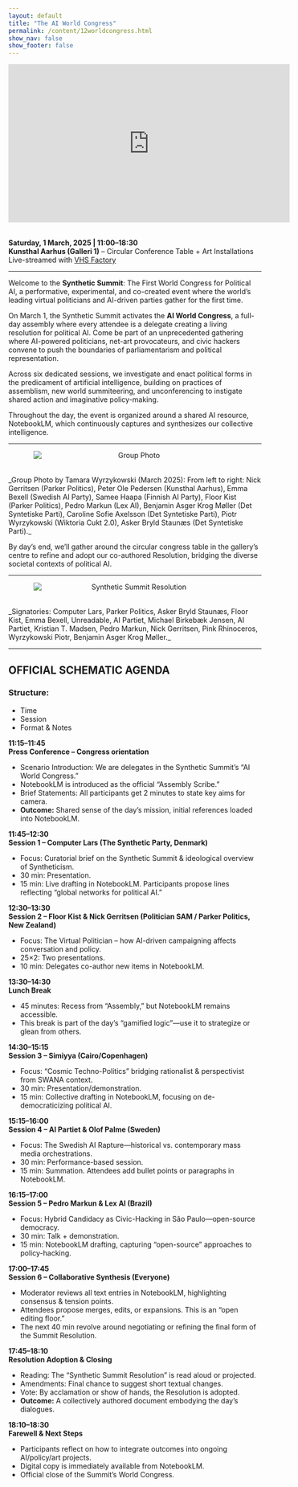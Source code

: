 ```yaml
---
layout: default
title: "The AI World Congress"
permalink: /content/12worldcongress.html
show_nav: false
show_footer: false
---
```


<div style="text-align: center; margin-bottom: 2rem;">
  <iframe
    width="560"
    height="315"
    src="https://www.youtube.com/embed/cAYJg2QoaZw?si=La01FfZic99t51mj"
    frameborder="0"
    allowfullscreen>
  </iframe>
</div>

**Saturday, 1 March, 2025 | 11:00–18:30**  
**Kunsthal Aarhus (Galleri 1)** – Circular Conference Table + Art Installations  
Live-streamed with [VHS Factory](https://vhs-fabrikken.dk/)

---

Welcome to the **Synthetic Summit**: The First World Congress for Political AI, a performative, experimental, and co-created event where the world’s leading virtual politicians and AI-driven parties gather for the first time.

On March 1, the Synthetic Summit activates the **AI World Congress**, a full-day assembly where every attendee is a delegate creating a living resolution for political AI. Come be part of an unprecedented gathering where AI-powered politicians, net-art provocateurs, and civic hackers convene to push the boundaries of parliamentarism and political representation.

Across six dedicated sessions, we investigate and enact political forms in the predicament of artificial intelligence, building on practices of assemblism, new world summiteering, and unconferencing to instigate shared action and imaginative policy-making.

Throughout the day, the event is organized around a shared AI resource, NotebookLM, which continuously captures and synthesizes our collective intelligence.

---

<div style="text-align: center;">
  <img 
    src="../images/SyntheticSummit_GroupPhoto_by_Tamara_Wyrzykowski_March2025_FromLeftToRight_NickGerritsen_PeterOlePedersen_EmmaBexell_SameeHaapa_FloorKist_PedroMarkun_BenjaminAsgerKrogMøller_CarolineSofieAxelsson_PiotrWyrzykowski_AskerBryldStaunæs.JPG"
    alt="Group Photo"
    style="
      display: block; 
      margin: 0 auto 2rem auto; 
      max-width: 80%; 
      height: auto;"
  />
</div>
_Group Photo by Tamara Wyrzykowski (March 2025): From left to right: Nick Gerritsen (Parker Politics), Peter Ole Pedersen (Kunsthal Aarhus), Emma Bexell (Swedish AI Party), Samee Haapa (Finnish AI Party), Floor Kist (Parker Politics), Pedro Markun (Lex AI), Benjamin Asger Krog Møller (Det Syntetiske Parti), Caroline Sofie Axelsson (Det Syntetiske Parti), Piotr Wyrzykowski (Wiktoria Cukt 2.0), Asker Bryld Staunæs (Det Syntetiske Parti)._

By day’s end, we’ll gather around the circular congress table in the gallery’s centre to refine and adopt our co-authored Resolution, bridging the diverse societal contexts of political AI.

---

<div style="text-align: center;">
  <img 
    src="../images/SyntheticSummitResolution.jpg"
    alt="Synthetic Summit Resolution"
    style="
      display: block; 
      margin: 0 auto 2rem auto; 
      max-width: 80%; 
      height: auto;"
  />
</div>
_Signatories: Computer Lars, Parker Politics, Asker Bryld Staunæs, Floor Kist, Emma Bexell, Unreadable, AI Partiet, Michael Birkebæk Jensen, AI Partiet, Kristian T. Madsen, Pedro Markun, Nick Gerritsen, Pink Rhinoceros, Wyrzykowski Piotr, Benjamin Asger Krog Møller._


---

## **OFFICIAL SCHEMATIC AGENDA**

### **Structure:**
- Time
- Session
- Format & Notes

**11:15–11:45**  
**Press Conference – Congress orientation**  
- Scenario Introduction: We are delegates in the Synthetic Summit’s “AI World Congress.”  
- NotebookLM is introduced as the official “Assembly Scribe.”  
- Brief Statements: All participants get 2 minutes to state key aims for camera.  
- **Outcome:** Shared sense of the day’s mission, initial references loaded into NotebookLM.

**11:45–12:30**  
**Session 1 – Computer Lars (The Synthetic Party, Denmark)**  
- Focus: Curatorial brief on the Synthetic Summit & ideological overview of Syntheticism.  
- 30 min: Presentation.  
- 15 min: Live drafting in NotebookLM. Participants propose lines reflecting “global networks for political AI.”

**12:30–13:30**  
**Session 2 – Floor Kist & Nick Gerritsen (Politician SAM / Parker Politics, New Zealand)**  
- Focus: The Virtual Politician – how AI-driven campaigning affects conversation and policy.  
- 25×2: Two presentations.  
- 10 min: Delegates co-author new items in NotebookLM.

**13:30–14:30**  
**Lunch Break**  
- 45 minutes: Recess from “Assembly,” but NotebookLM remains accessible.  
- This break is part of the day’s “gamified logic”—use it to strategize or glean from others.

**14:30–15:15**  
**Session 3 – Simiyya (Cairo/Copenhagen)**  
- Focus: “Cosmic Techno-Politics” bridging rationalist & perspectivist from SWANA context.  
- 30 min: Presentation/demonstration.  
- 15 min: Collective drafting in NotebookLM, focusing on de-democraticizing political AI.

**15:15–16:00**  
**Session 4 – AI Partiet & Olof Palme (Sweden)**  
- Focus: The Swedish AI Rapture—historical vs. contemporary mass media orchestrations.  
- 30 min: Performance-based session.  
- 15 min: Summation. Attendees add bullet points or paragraphs in NotebookLM.

**16:15–17:00**  
**Session 5 – Pedro Markun & Lex AI (Brazil)**  
- Focus: Hybrid Candidacy as Civic-Hacking in São Paulo—open-source democracy.  
- 30 min: Talk + demonstration.  
- 15 min: NotebookLM drafting, capturing “open-source” approaches to policy-hacking.

**17:00–17:45**  
**Session 6 – Collaborative Synthesis (Everyone)**  
- Moderator reviews all text entries in NotebookLM, highlighting consensus & tension points.  
- Attendees propose merges, edits, or expansions. This is an “open editing floor.”  
- The next 40 min revolve around negotiating or refining the final form of the Summit Resolution.

**17:45–18:10**  
**Resolution Adoption & Closing**  
- Reading: The “Synthetic Summit Resolution” is read aloud or projected.  
- Amendments: Final chance to suggest short textual changes.  
- Vote: By acclamation or show of hands, the Resolution is adopted.  
- **Outcome:** A collectively authored document embodying the day’s dialogues.

**18:10–18:30**  
**Farewell & Next Steps**  
- Participants reflect on how to integrate outcomes into ongoing AI/policy/art projects.  
- Digital copy is immediately available from NotebookLM.  
- Official close of the Summit’s World Congress.